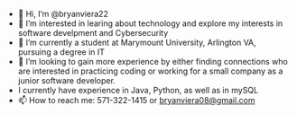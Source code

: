 - 👋 Hi, I’m @bryanviera22
- 👀 I’m interested in learing about technology and explore my interests in software develpment and Cybersecurity
- 🌱 I’m currently a student at Marymount University, Arlington VA, pursuing a degree in IT
- 💞️ I’m looking to gain more experience by either finding connections who are interested in practicing coding or working for a small company as a junior software developer.
- I currently have experience in Java, Python, as well as in mySQL
- 📫 How to reach me: 571-322-1415 or bryanviera08@gmail.com

<!---
bryanviera22/bryanviera22 is a ✨ special ✨ repository because its `README.md` (this file) appears on your GitHub profile.
You can click the Preview link to take a look at your changes.
--->
